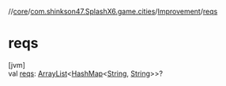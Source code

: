 //[core](../../../index.md)/[com.shinkson47.SplashX6.game.cities](../index.md)/[Improvement](index.md)/[reqs](reqs.md)

# reqs

[jvm]\
val [reqs](reqs.md): [ArrayList](https://kotlinlang.org/api/latest/jvm/stdlib/kotlin.collections/-array-list/index.html)&lt;[HashMap](https://kotlinlang.org/api/latest/jvm/stdlib/kotlin.collections/-hash-map/index.html)&lt;[String](https://kotlinlang.org/api/latest/jvm/stdlib/kotlin/-string/index.html), [String](https://kotlinlang.org/api/latest/jvm/stdlib/kotlin/-string/index.html)&gt;&gt;?
